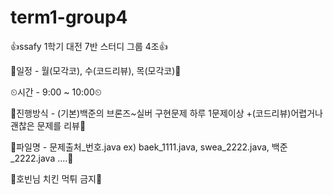 # term1-group4
👍ssafy 1학기 대전 7반 스터디 그룹 4조👍

📆일정 - 월(모각코), 수(코드리뷰), 목(모각코)📆

⏲시간 - 9:00 ~ 10:00⏲

🧨진행방식 - (기본)백준의 브론즈~실버 구현문제 하루 1문제이상
          +(코드리뷰)어렵거나 괜찮은 문제를 리뷰🧨

🎨파일명 - 문제출처_번호.java ex) baek_1111.java, swea_2222.java, 백준_2222.java ....🎨

🍗호빈님 치킨 먹튀 금지🍗
